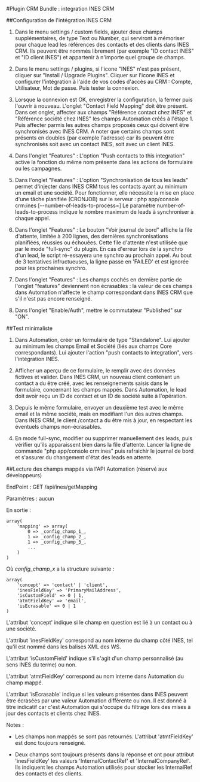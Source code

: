 #Plugin CRM Bundle : integration INES CRM


##Configuration de l'intégration INES CRM

1. Dans le menu settings / custom fields, ajouter deux champs supplémentaires, de type Text ou Number, qui serviront à mémoriser pour chaque lead les références des contacts et des clients dans INES CRM.
Ils peuvent être nommés librement (par exemple "ID contact INES" et "ID client INES") et appartenir à n'importe quel groupe de champs.

2. Dans le menu settings / plugins, si l'icone "INES" n'est pas présent, cliquer sur "Install / Upgrade Plugins".
Cliquer sur l'icone INES et configurer l'intégration à l'aide de vos codes d'accès au CRM : Compte, Utilisateur, Mot de passe.
Puis tester la connexion.

3. Lorsque la connexion est OK, enregistrer la configuration, la fermer puis l'ouvrir à nouveau.
L'onglet "Contact Field Mapping" doit être présent.
Dans cet onglet, affecter aux champs "Référence contact chez INES" et "Référence société chez INES" les champs Automation créés à l'étape 1.
Puis affecter parmis les autres champs proposés ceux qui doivent être synchronisés avec INES CRM.
A noter que certains champs sont présents en doubles (par exemple l'adresse) car ils peuvent être synchronisés soit avec un contact INES, soit avec un client INES.

4. Dans l'onglet "Features" :
L'option "Push contacts to this integration" active la fonction du même nom présente dans les actions de formulaire ou les campagnes.

5. Dans l'onglet "Features" :
L'option "Synchronisation de tous les leads" permet d'injecter dans INES CRM tous les contacts ayant au minimum un email et une société. Pour fonctionner, elle nécessite la mise en place d'une tâche planifiée (CRONJOB) sur le serveur : 
php app/console crm:ines [--number-of-leads-to-process=]
Le paramètre number-of-leads-to-process indique le nombre maximum de leads à synchroniser à chaque appel.

6. Dans l'onglet "Features" :
Le bouton "Voir journal de bord" affiche la file d'attente, limitée à 200 lignes, des dernières synchronisations planifiées, réussies ou échouées. Cette file d'attente n'est utilisée que par le mode "full-sync" du plugin.
En cas d'erreur lors de la synchro d'un lead, le script ré-essayera une synchro au prochain appel. Au bout de 3 tentatives infructueuses, la ligne passe en 'FAILED' et est ignorée pour les prochaines synchro.

7. Dans l'onglet "Features" :
Les champs cochés en dernière partie de l'onglet "features" deviennent non écrasables : la valeur de ces champs dans Automation n'affecte le champ correspondant dans INES CRM que s'il n'est pas encore renseigné.

8. Dans l'onglet "Enable/Auth", mettre le commutateur "Published" sur "ON".


##Test minimaliste

1. Dans Automation, créer un formulaire de type "Standalone".
Lui ajouter au minimum les champs Email et Société (liés aux champs Core correspondants).
Lui ajouter l'action "push contacts to integration", vers l'intégration INES.

2. Afficher un aperçu de ce formulaire, le remplir avec des données fictives et valider.
Dans INES CRM, un nouveau client contenant un contact a du être créé, avec les renseignements saisis dans le formulaire, concernant les champs mappés.
Dans Automation, le lead doit avoir reçu un ID de contact et un ID de société suite à l'opération.

3. Depuis le même formulaire, envoyer un deuxième test avec le même email et la même société, mais en modifiant l'un des autres champs.
Dans INES CRM, le client /contact a du être mis à jour, en respectant les éventuels champs non-écrasables.

4. En mode full-sync, modifier ou supprimer manuellement des leads, puis vérifier qu'ils apparaissent bien dans la file d'attente.
Lancer la ligne de commande "php app/console crm:ines" puis rafraichir le journal de bord et s'assurer du changement d'état des leads en attente.


##Lecture des champs mappés via l'API Automation (réservé aux développeurs)

EndPoint : GET /api/ines/getMapping

Paramètres : aucun

En sortie :

```
array(	
	'mapping' => array(
		0 => _config_champ_1_,	
		1 => _config_champ_2_,
		1 => _config_champ_3_,
		...
	)
)
```

Où _config_champ_x_ a la structure suivante :

```
array(
	'concept' => 'contact' | 'client',	
	'inesFieldKey' => 'PrimaryMailAddress',
	'isCustomField' => 0 | 1,
	'atmtFieldKey' => 'email',
	'isEcrasable' => 0 | 1
)
```

L'attribut 'concept' indique si le champ en question est lié à un contact ou à une société.

L'attribut 'inesFieldKey' correspond au nom interne du champ côté INES, tel qu'il est nommé dans les balises XML des WS.

L'attribut 'isCustomField' indique s'il s'agit d'un champ personnalisé (au sens INES du terme) ou non.

L'attribut 'atmtFieldKey' correspond au nom interne dans Automation du champ mappé.

L'attribut 'isEcrasable' indique si les valeurs présentes dans INES peuvent être écrasées par une valeur Automation différente ou non. 
Il est donné à titre indicatif car c'est Automation qui s'occupe du filtrage lors des mises à jour des contacts et clients chez INES.


Notes :

- Les champs non mappés se sont pas retournés. L'attribut 'atmtFieldKey' est donc toujours renseigné.

- Deux champs sont toujours présents dans la réponse et ont pour attribut 'inesFieldKey' les valeurs 'InternalContactRef' et 'InternalCompanyRef'. Ils indiquent les champs Automation utilisés pour stocker les InternalRef des contacts et des clients.
